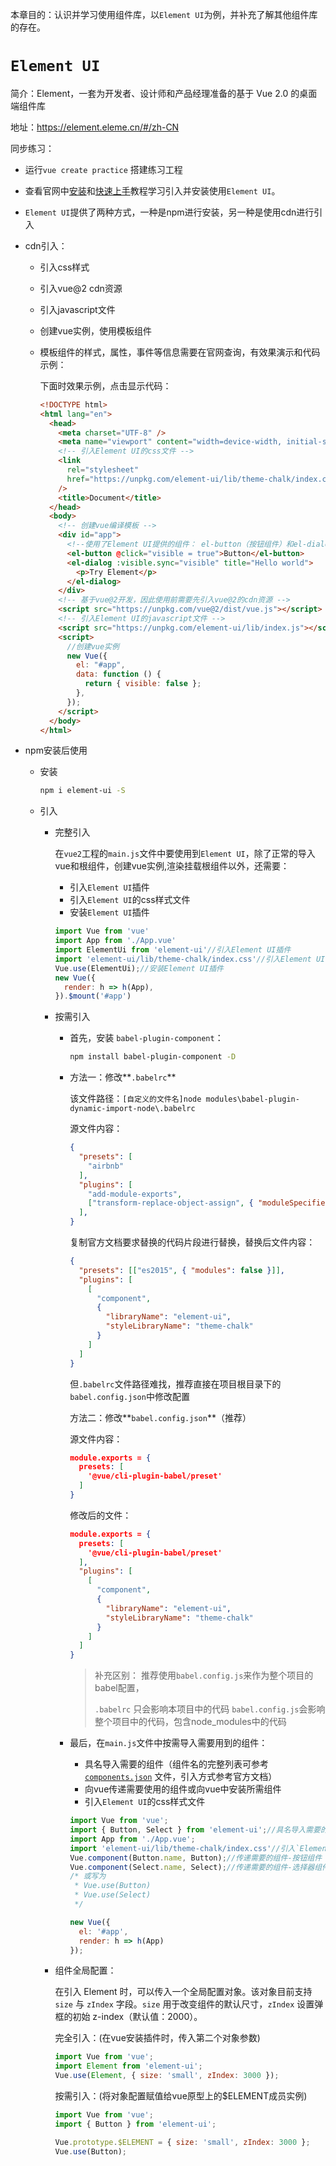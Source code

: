本章目的：认识并学习使用组件库，以`Element UI`为例，并补充了解其他组件库的存在。

# `Element UI` 

简介：Element，一套为开发者、设计师和产品经理准备的基于 Vue 2.0 的桌面端组件库

地址：https://element.eleme.cn/#/zh-CN

同步练习：

* 运行`vue create practice` 搭建练习工程

* 查看官网中[安装](https://element.eleme.cn/#/zh-CN/component/installation)和[快速上手](https://element.eleme.cn/#/zh-CN/component/quickstart)教程学习引入并安装使用`Element UI`。

* `Element UI`提供了两种方式，一种是npm进行安装，另一种是使用cdn进行引入

* cdn引入：

  * 引入css样式

  * 引入vue@2 cdn资源

  * 引入javascript文件

  * 创建vue实例，使用模板组件

  * 模板组件的样式，属性，事件等信息需要在官网查询，有效果演示和代码示例：

    下面时效果示例，点击显示代码：

    ```html
    <!DOCTYPE html>
    <html lang="en">
      <head>
        <meta charset="UTF-8" />
        <meta name="viewport" content="width=device-width, initial-scale=1.0" />
        <!-- 引入Element UI的css文件 -->
        <link
          rel="stylesheet"
          href="https://unpkg.com/element-ui/lib/theme-chalk/index.css"
        />
        <title>Document</title>
      </head>
      <body>
        <!-- 创建vue编译模板 -->
        <div id="app">
          <!--使用了Element UI提供的组件： el-button（按钮组件）和el-dialog（对话框组件 -->
          <el-button @click="visible = true">Button</el-button>
          <el-dialog :visible.sync="visible" title="Hello world">
            <p>Try Element</p>
          </el-dialog>
        </div>
        <!-- 基于vue@2开发，因此使用前需要先引入vue@2的cdn资源 -->
        <script src="https://unpkg.com/vue@2/dist/vue.js"></script>
        <!-- 引入Element UI的javascript文件 -->
        <script src="https://unpkg.com/element-ui/lib/index.js"></script>
        <script>
          //创建vue实例
          new Vue({
            el: "#app",
            data: function () {
              return { visible: false };
            },
          });
        </script>
      </body>
    </html>
    ```

* npm安装后使用

  * 安装

    ```bash
    npm i element-ui -S
    ```

  * 引入

    * 完整引入

      在`vue2`工程的`main.js`文件中要使用到`Element UI`，除了正常的导入vue和根组件，创建vue实例,渲染挂载根组件以外，还需要：

      * 引入`Element UI`插件
      * 引入`Element UI`的css样式文件
      * 安装`Element UI`插件

      ```js
      import Vue from 'vue'
      import App from './App.vue'
      import ElementUi from 'element-ui'//引入Element UI插件
      import 'element-ui/lib/theme-chalk/index.css'//引入Element UI的css样式文件
      Vue.use(ElementUi);//安装Element UI插件
      new Vue({
        render: h => h(App),
      }).$mount('#app')
      
      ```

      

    * 按需引入

      * 首先，安装 `babel-plugin-component`：

        ```bash
        npm install babel-plugin-component -D
        ```

      * 方法一：修改**`.babelrc`**

         该文件路径：`[自定义的文件名]node modules\babel-plugin-dynamic-import-node\.babelrc`

        源文件内容：

        ```json
        {
          "presets": [
            "airbnb"
          ],
          "plugins": [
            "add-module-exports",
            ["transform-replace-object-assign", { "moduleSpecifier": "object.assign" }],
          ],
        }
        ```

        复制官方文档要求替换的代码片段进行替换，替换后文件内容：

        ```json
        {
          "presets": [["es2015", { "modules": false }]],
          "plugins": [
            [
              "component",
              {
                "libraryName": "element-ui",
                "styleLibraryName": "theme-chalk"
              }
            ]
          ]
        }
        ```

        但`.babelrc`文件路径难找，推荐直接在项目根目录下的`babel.config.json`中修改配置

        方法二：修改**`babel.config.json`**（推荐）

        源文件内容：

        ```json
        module.exports = {
          presets: [
            '@vue/cli-plugin-babel/preset'
          ]
        }
        ```

        修改后的文件：

        ```json
        module.exports = {
          presets: [
            '@vue/cli-plugin-babel/preset'
          ],
          "plugins": [
            [
              "component",
              {
                "libraryName": "element-ui",
                "styleLibraryName": "theme-chalk"
              }
            ]
          ]
        }
        ```

        

        >
        > 补充区别： 推荐使用`babel.config.js`来作为整个项目的babel配置，
        >
        > `.babelrc` 只会影响本项目中的代码
        > `babel.config.js`会影响整个项目中的代码，包含node_modules中的代码

      * 最后，在`main.js`文件中按需导入需要用到的组件：

        * 具名导入需要的组件（组件名的完整列表可参考 [`components.json`](https://github.com/ElemeFE/element/blob/master/components.json) 文件，引入方式参考官方文档）
        * 向vue传递需要使用的组件或向vue中安装所需组件
        * 引入`Element UI`的css样式文件

        ```js
        import Vue from 'vue';
        import { Button, Select } from 'element-ui';//具名导入需要的组件
        import App from './App.vue';
        import 'element-ui/lib/theme-chalk/index.css'//引入`Element UI`的css样式文件
        Vue.component(Button.name, Button);//传递需要的组件-按钮组件
        Vue.component(Select.name, Select);//传递需要的组件-选择器组件
        /* 或写为
         * Vue.use(Button)
         * Vue.use(Select)
         */
        
        new Vue({
          el: '#app',
          render: h => h(App)
        });
        ```

    * 组件全局配置：

      在引入 Element 时，可以传入一个全局配置对象。该对象目前支持 `size` 与 `zIndex` 字段。`size` 用于改变组件的默认尺寸，`zIndex` 设置弹框的初始 z-index（默认值：2000）。

      完全引入：(在vue安装插件时，传入第二个对象参数)

      ```js
      import Vue from 'vue';
      import Element from 'element-ui';
      Vue.use(Element, { size: 'small', zIndex: 3000 });
      ```

      按需引入：(将对象配置赋值给vue原型上的$ELEMENT成员实例)

      ```js
      import Vue from 'vue';
      import { Button } from 'element-ui';
      
      Vue.prototype.$ELEMENT = { size: 'small', zIndex: 3000 };
      Vue.use(Button);
      ```

      